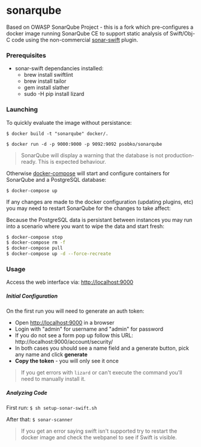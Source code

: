 # sonarqube
Based on OWASP SonarQube Project - this is a fork which pre-configures a docker image running SonarQube CE to support static analysis of Swift/Obj-C code using the non-commercial [sonar-swift](https://github.com/Backelite/sonar-swift) plugin.

### Prerequisites
- sonar-swift dependancies installed:
	- brew install swiftlint
	- brew install tailor
	- gem install slather
	- sudo -H pip install lizard
	

### Launching

To quickly evaluate the image without persistance:

 `$ docker build -t "sonarqube" docker/.`

`$ docker run -d -p 9000:9000 -p 9092:9092 psobko/sonarqube`

> SonarQube will display a warning that the database is not production-ready. This is expected behaviour.

Otherwise [docker-compose](https://github.com/docker/compose) will start and configure containers for SonarQube and a PostgreSQL database:

`$ docker-compose up`

If any changes are made to the docker configuration (updating plugins, etc) you may need to restart SonarQube for the changes to take affect:

Because the PostgreSQL data is persistant between instances you may run into a scenario where you want to wipe the data and start fresh:

```	sh
$ docker-compose stop
$ docker-compose rm -f
$ docker-compose pull
$ docker-compose up -d --force-recreate
```

### Usage

Access the web interface via: [http://localhost:9000](http://localhost:9000)

##### Initial Configuration

On the first run you will need to generate an auth token:

- Open [http://localhost:9000](http://localhost:9000) in a browser
- Login with "admin" for username and "admin" for password
- If you do not see a form pop up follow this URL: http://localhost:9000/account/security/
- In both cases you should see a name field and a generate button, pick any name and click **generate**
- **Copy the token** - you will only see it once

> If you get errors with `lizard` or can't execute the command you'll need to manually install it.

##### Analyzing Code

First run: `$ sh setup-sonar-swift.sh`

After that: `$ sonar-scanner`

> If you get an error saying swift isn't supported try to restart the docker image and check the webpanel to see if Swift is visible.







